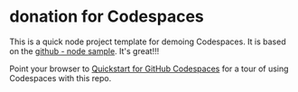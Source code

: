 
# donation  for Codespaces

This is a quick node project template for demoing Codespaces. It is based on the [github - node sample](https://github.com/Azure-Samples/nodejs-docs-hello-world). It's great!!!

Point your browser to [Quickstart for GitHub Codespaces](https://docs.github.com/en/codespaces/getting-started/quickstart) for a tour of using Codespaces with this repo.
